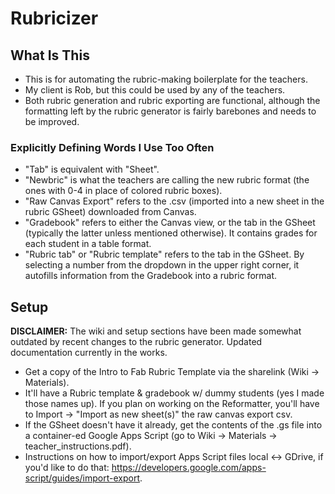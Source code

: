 # Rubricizer

## What Is This

* This is for automating the rubric-making boilerplate for the teachers.
* My client is Rob, but this could be used by any of the teachers.
* Both rubric generation and rubric exporting are functional, although the formatting left by the rubric generator is fairly barebones and needs to be improved.

### Explicitly Defining Words I Use Too Often

* "Tab" is equivalent with "Sheet".
* "Newbric" is what the teachers are calling the new rubric format (the ones with 0-4 in place of colored rubric boxes).
* "Raw Canvas Export" refers to the .csv (imported into a new sheet in the rubric GSheet) downloaded from Canvas.
* "Gradebook" refers to either the Canvas view, or the tab in the GSheet (typically the latter unless mentioned otherwise). It contains grades for each student in a table format.
* "Rubric tab" or "Rubric template" refers to the tab in the GSheet. By selecting a number from the dropdown in the upper right corner, it autofills information from the Gradebook into a rubric format.

## Setup

**DISCLAIMER:** The wiki and setup sections have been made somewhat outdated by recent changes to the rubric generator. Updated documentation currently in the works.

* Get a copy of the Intro to Fab Rubric Template via the sharelink (Wiki → Materials).
* It'll have a Rubric template & gradebook w/ dummy students (yes I made those names up). If you plan on working on the Reformatter, you'll have to Import → "Import as new sheet(s)" the raw canvas export csv.
* If the GSheet doesn't have it already, get the contents of the .gs file into a container-ed Google Apps Script (go to Wiki → Materials → teacher_instructions.pdf).
* Instructions on how to import/export Apps Script files local ↔ GDrive, if you'd like to do that: https://developers.google.com/apps-script/guides/import-export.
